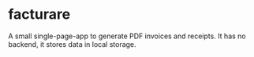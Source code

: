 # facturare
A small single-page-app to generate PDF invoices and receipts. It has no backend, it stores data in local storage.
